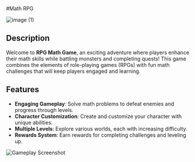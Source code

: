 #Math RPG

![image (1)](https://github.com/user-attachments/assets/84255752-007a-4335-a650-64601b110fe1)


## Description

Welcome to **RPG Math Game**, an exciting adventure where players enhance their math skills while battling monsters and completing quests! This game combines the elements of role-playing games (RPGs) with fun math challenges that will keep players engaged and learning.

## Features

- **Engaging Gameplay**: Solve math problems to defeat enemies and progress through levels.
- **Character Customization**: Create and customize your character with unique abilities.
- **Multiple Levels**: Explore various worlds, each with increasing difficulty.
- **Rewards System**: Earn rewards for completing challenges and leveling up.

![Gameplay Screenshot](https://via.placeholder.com/600x300) <!-- Replace with your gameplay screenshot URL -->

